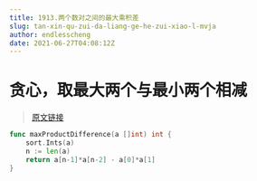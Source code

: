 ```yaml
---
title: 1913.两个数对之间的最大乘积差
slug: tan-xin-qu-zui-da-liang-ge-he-zui-xiao-l-mvja
author: endlesscheng
date: 2021-06-27T04:08:12Z
---
```

# 贪心，取最大两个与最小两个相减
 
> [原文链接](https://leetcode.cn/problems/maximum-product-difference-between-two-pairs/solution/tan-xin-qu-zui-da-liang-ge-he-zui-xiao-l-mvja)
```go
func maxProductDifference(a []int) int {
	sort.Ints(a)
	n := len(a)
	return a[n-1]*a[n-2] - a[0]*a[1]
}
```
